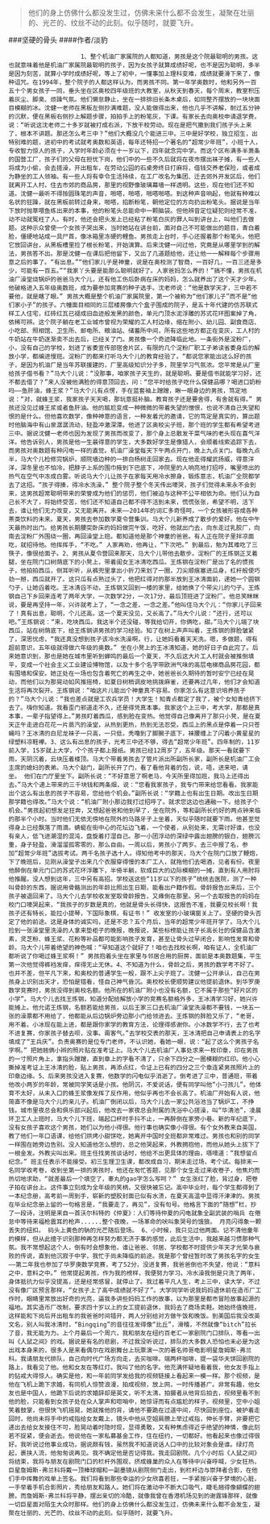 > 他们的身上仿佛什么都没发生过，仿佛未来什么都不会发生，凝聚在壮丽的、光芒的、纹丝不动的此刻。似乎随时，就要飞升。

###坚硬的骨头
####作者/淡豹

						1、整个机油厂家属院的人都知道，男孩是这个院最聪明的男孩。这也就意味着他是机油厂家属院最聪明的孩子，因为女孩子就算成绩好呢，也不是因为聪明，多半是因为刻苦，就算小学时成绩好呢，等上了初中，一懂事加上理科变难，成绩就要滑下来了，像种诅咒。在1994年，整个院子的人都这样认为。而男孩不同。第一年学奥数时，他和另外一百五十个男女孩子一同，垂头坐在区奥校四年级班的大教室，从秋天到春天，每个周末，教室积压着灰尘、脚臭、烦躁气氛。他们懒怠静止，坐在一排排旧长条木桌后，如同整齐摆放的一块块面目模糊的冰。沈健一老师在黑板左侧抄满难题，没人能做得出来，他也几乎不讲解，耐过五分钟的沉默，便在黑板右侧抄上解题步骤，拍拍手上的粉笔灰，下课。有家长去向奥校申请退学费，说：“听说这沈老师二十多岁就被打成右派，下放干校劳动。现在是把气撒到我们孩子头上来了，根本不讲题。那还怎么考三中？”他们大概没几个能进三中。三中是好学校，独立招生，出特别难的题，进初中的考试就考奥数和英语，每年还特招一个著名的“超常少年班”，小班十人，专收智力惊人的孩子，入学时年龄必须在十一岁以下，四年就念完中学。而这个区布满多半萧条的国营工厂，孩子们的父母在担忧下岗，他们中的一些不久后就将在夜市摆出袜子摊，有一些人将成为小偷，会去搓澡，开出租车，在劳动公园的石桌旁终日打麻将，借钱交养老保险，或者成为静坐的工人领袖。有一些人将有幸令生活持续，在工厂改名为集团、迁去郊外开发区后，他们就离开工人村，住去市郊的商品房，那里的视野像玻璃幕墙一样透明。这些，现在他们还不知道。沈健一最听不得按圆珠笔的声音，啪嗒，啪嗒，啪嗒啪嗒。到这种声音响起，他就有种难以名状的狂躁，就在黑板前转过身来，啪嗒，掐断粉笔，朝他定位的方向扔出粉笔头。据说是当年下放时抛草喂鱼练出来的本事，他的粉笔头总能命中一颗脑袋。但他辨音定位疑犯则经常不准，动不动就冤枉了人。有时，他还会把头发上已经粘了粉笔白灰的罪人叫到讲台上，叫他们去做题。这种示众曾使一个女孩子哭出来，当时她站在讲台前，面对自己不可能做出的题目，青白着脸，僵硬地站成一具尸首，像冰箱里冻硬的鲤鱼。男孩走上台时，手心还握着那个粉笔头。他把它放回讲台，从黑板槽里捡了根长粉笔，开始演算。后来沈健一问过他，究竟是从哪里学到的解法，男孩答不出。那是沈健一在课后把他留下，又出了几道题给他，还让他一一解释每个步骤用意之后的事了。“有出息。”“他们家儿子是神童，说是在奥校测了智商，一百好几，一百三还是多少，可能有一百五。”“我家丫头要是能那么聪明就好了。人家爸妈怎么养的！”搞不懂，男孩在机油厂澡堂烧锅炉的爸爸马大个儿，还有他工伤后卧病在床的妈妈，怎么就养出了这个天才少年。他破格进入五年级奥数班，成为要参加竞赛的种子选手。沈老师说：“他是数学天才，三中若不要他，就是瞎了眼。” 男孩大概是整个机油厂家属院里，第一个被称为“他们家儿子”而不是“他们家小子”的孩子。六幢面目相同的三层楼房像六个盒子围成的院子，是五十年代建的仿苏联式样工人住宅，红砖红瓦已褪成旧血迹般发黑的颜色，单元门顶水泥浮雕的苏式花环图案掉了角，依稀可辨。这个院子躺在老工业城市曾视为荣耀的工人村边缘，缩在附小、幼儿园、副食商店、小吃部、照相馆、卫生所、邮电所、粮油站、储蓄所中间，所有这些地方都正在变灰，工人村的牛奶站在牛奶逐渐卖不出去后，已经关了门。男孩像一个奇迹降临此地。一条街外是淀粉厂，小，没有自己的学校，划进了省委宣传部宿舍片区，有限的几个淀粉厂职工子弟读省委身后的解放小学，都编进慢班。淀粉厂的都来打听马大个儿的教育经验了。“都说您家能出这么好的孩子，是因为机油厂是当年苏联援建的，厂里高级知识分子多，院里学习气氛浓。您平常是从厂里给孩子借书看？”马大个儿说：“没那事，咱家孩子天生的，就是聪明。要是借书就能学习好，还不都去借了？”来人没被他满脸的得意顶回去，问：“您平时给孩子吃什么保健品哪？喝进口奶粉吗——鱼肝油，蜂王浆？”马大个儿有点愣，手在蓝套袖上蹭蹭，瞅一眼身边的男孩，笃定地说：“对，就蜂王浆，我家孩子天天喝，那玩意挺补脑。教育孩子还是要舍得，有舍就有得。” 男孩还没见过蜂王浆或者鱼肝油。他的尴尬变成一种微微的带着失望的憎恨，也说不清自己失望和恨的是什么。但他喜欢数学，像种神意的语言，一种发着光的邀请，它的笃定是真实的，算出题时他脑海中有山泉潺潺流动，轻盈冲激深潭。他进了区奥校尖子班，那个班的学生都有希望考进三中。据说沈健一老师也因为发现了男孩而改变了，那个身上总散发干菜气味的老头现在喜气洋洋。他告诉别人，男孩是他一生最得意的学生，大多数好学生是像猎人，会顺着线索追踪下去，而男孩对奥数题有种闪电一样的直觉。机油厂澡堂每天下午两点开门，晚上九点关门。每晚九点半，马大个儿检修完锅炉，顺院墙边种的一排白杨树走回家去。现在他走得耀武扬威，得意洋洋，深冬里也不怕冷，把脖子上系的围巾掖到下巴底下，冲院里的人响亮地打招呼，嘴里喷出的热气在空气中冻成白雾。听说马大个儿让孩子在家每天用冷水擦身，锻炼意志，机油厂全院都学去了这招。“孩子得揍，得冷水洗澡，” 整个院子整个冬天传出嚎哭，孩子们觉得未来永不会到来，这男孩超常聪明带来的荣誉成为他们的惩罚，他们被迫与这种不公平相依为命。他们认为自己长不大了，将始终受苦，他们还不知道自己都不得不活到未来，慌慌张张，希望不明，活下去，谁让他们无力改变，又无能离开。未来——2014年的词汇多奇怪呵，一个女孩被形容成各种茶类饮料的未来。夏天，男孩去参加数学夏令营集训。马大个儿新养成了散步的爱好。他在中午天最热时出门。给男孩长期腰突卧床的妈妈做完午饭，吃好，他就出门去，向东走过乳胶厂，向南去淀粉厂外围绕一圈，再回澡堂上班。都知道他是那个神童的爸爸。有人正在院子里拌凉面吃，就招待他。他挥挥手，“不吃。” 人家再劝，他再让，“下次吧。” 到最后，勉为其难吃了三筷子，像很给面子。2、男孩从夏令营回来那天，马大个儿带他去散步。淀粉厂的王炼钢正叉着腿，坐在院门口树荫底下的小凳上，带着闺女王冰清吃西瓜。王炼钢在淀粉厂是出了名的惯孩子，他拍拍西瓜，侧耳听听，从裤兜里拿出小折刀来划了一圈，刀尖顺痕塞进瓜身，杠杆般使巧劲一掰，西瓜就开了。这只瓜有点熟过头了，他把红得对的那半放到王冰清面前，递她一个圆钢勺子，让她舀着吃。王冰清舀不动，王炼钢又回到一楼的家里，给她换了个带尖儿的勺子。王炼钢自己下乡回来连考了两年大学，一次数学2分，一次17分，最后顶班进了淀粉厂。他总笑眯眯说，要是再坚持一年，兴许就考上了，“一念之差，一念之差。”他叫住马大个儿：“你家儿子回来了！真有出息，聪明，个儿还高。这一个夏天没见，又长高了。”马大个儿说：“还行，还可以吧。”王炼钢说：“来，吃块西瓜。我这半个还没碰，等我给切开，你俩吃，甜。”马大个儿端了块西瓜，站在树荫底下，给王炼钢讲男孩的学习经验。知了在树上声声叫着，王炼钢的胖脸皱紧了，深思忧虑，“我还真没想到孩子该冷水洗澡啊，行，让她妈看着天天洗。嗯，多做题，得有超前意识，五年级就得做六年级的奥数。” 坐在小凳上的王冰清知道，她的好日子自此完了。后来她意识到，那也是她在城市里听到蝉鸣的最后一个夏天，不久后这大片工人村就会被推倒填平，变成一个社会主义工业建设博物馆，以及十多个名字带欧洲气味的高层电梯商品房花园，都有围墙和保安。她正处在一场也包含着死亡的再生之中，她爸爸长久期待的暂时安宁已经在晃动，而他们以为那晃动如风推摇椅，如夏日树梢调皮地挑拨麻雀，还要再过几年，他们才会知道生活将再次裂开。王炼钢说：“咱这片儿能出个神童真不容易。你家怎么有这意识培养孩子的？”马大个儿说：“我也差点就是工农兵学员！大学生！知青点都定了我了，被个女知青给挤下去了。嗨你知道。我看歪门邪道走不久，还是得凭真本事。我家这个上三中，考大学，那都是真本事，一辈子指望得上。”男孩盯着西瓜，感到脸在变热。他觉得自己像离开了那只小凳，是在夏天正午走进白花花一片蒸汽的澡堂，从热到更热，热到无法忍受。西瓜上的黑点是停着一只只苍蝇吗？王冰清的白尼龙袜子一只高，一只低，秃噜到了脚腕子底下，袜腰缠上了闪着小黄星星的绿塑料凉鞋襻。3、这么有出息的孩子，光考三中还不够，得去“超常少年班”。四年制的，11岁前入学，15岁就上大学，个个孩子都上报纸。男孩已经12周岁了，五年级。那天一看就要下雨，天阴沉着，云块压着楼顶。马大个带着男孩去了管片派出所副所长家，副所长是机油厂工会主席的媳妇的表弟。马大个敲门，副所长开了门，看了看他背着的包，说，唔，进来吧，请坐。 他们在门厅里坐下。副所长说：“不好意思了啊老马，今天所里得加班，我马上还得出去。”马大个递上带来的三千块钱和两条烟，说：“您看我家孩子，我专门带来给您看看。我家能出个这么有出息的孩子不容易，您给他个机会。”副所长说：“学籍上也有出生日期。改出生日期那学籍也得改。”马大个说：“机油厂附小那边我打过招呼了。就求您这边也通融一下。给孩子个机会。”男孩起初想发足狂奔，又想起爸爸和他到早了，坐在院外，等和副所长约好的两点钟来临的那半个小时。当时他们无依无傍地在院外的马路牙子上坐着，天似乎随时就要下雨。他甚至觉得身上已经飘落了雨滴。蜻蜓在街中心的花坛边飞着，一个使者，从别处来，无需讨好谁，也没有亲人，低飞进潮湿的混沌，盘旋着打湿自己。那一小团浮动的深绿中露出翅膀的银白，翅膀沉重，身子轻盈，滑溜溜孤零零的，那么自由。一周以后，男孩小了两岁。去三中报了名，参加“超常少年班”选拔考试。两千名孩子选十人。得知他考中的那天，马大个在院门口放了鞭炮，下了晚班后，见刚从澡堂子出来几个衣服穿得慢的本厂工人，就拖他们去喝酒，见者有份。夜里他醉倒在单元门口的苏式花环浮雕下，半倚半躺，软成巨大的边际模糊的一摊，直到有人用肘将他推醒。没人想到这年，三中另有高招。学校送这些“11岁以下的孩子”统统去医院，测了一种叫骨龄的东西，据说用骨骼测出的年龄比照出生日期，能看出户籍作假。骨龄报告出来后，三个孩子被退回来了。马大个儿去学校收发室取骨龄报告，又瘫倒在那里。另一个去取报告的妈妈在校门口嚎哭起来，“我孩子的岁数是真的，他就是骨头长得快，这报告不准，我要见校长啊！我孩子还有特长，能拉小提琴，下国际象棋，有证书！” 收发室的小玻璃窗关上了。坚硬的骨头否定了他的前途。这是身体的诚实吗，还是不忠？五个月后，当年的超常少年班开学了。马大个儿捡到一张澡堂里洗澡的人拿来垫柜子的晚报，晚报说，某些标榜能让孩子长高长壮的保健品含激素，灵芝粉、蜂王浆、花粉等补品都可能影响孩子发育，甚至让骨头过早闭合，影响性发育和骨龄。马大个儿带着绝望的神色喊：“早知道这个就好了！咱也去找校长啊，咱有证人，全机油厂都听说了你喝过蜂王浆啊！” 男孩抱着头坐在家里与邻居合用的厨房，面前是本奥数题集，平生第一次他觉得裤裆发痒，痒得无止无休。4、不知道为什么，骨龄之后，男孩的数学考不好了。也并不差，但平凡下来，和奥校的普通学生一般，跟不上尖子班了。沈健一公开承认，自己在男孩身上识别出天才，恐怕是错看，怪自己神气昏沉。奥校校长便顺势建议他提前退休。到华罗庚数学竞赛时，男孩没得到奥校名额。他所在的机油厂附小也没有名额，它不属于那些“好片区的小学”。马大个儿去找王炼钢，知道分配给解放小学的竞赛名额格外多，王冰清学习好，她兴许能摊上。他允诺王炼钢，名额若能给男孩，以后王家三口去机油厂澡堂洗澡都不要钱，一块五一张的澡票都不用给了，他都能从后边锅炉旁边那小门给领进去。王炼钢的胖脸又乐了，“老哥，用不着。小冰现在能上进，都是跟你家学的教育方法，论理得感谢你。小冰数学不行，去了也考不进复赛，你家孩子替去呗，没事。甭客气。”去学校交表的那天，王冰清把自己申请表上的名字填成了“王兵庆”。负责奥赛的是位专门老师，不认识她，看她一眼，说：“起了这么个男孩子名字啊。” 把她翘俩小辫的照片贴在准考证上。马大个儿去机油厂人事处求来一枚印章，印在男孩的一寸照片角上，拿指头蹭蹭，直到章上的字看不清了，只余下四分之一圈模糊的红印。他小心撕掉准考证上王冰清的脸，贴上男孩，再添点红，令证上已有的四分之三个章连紧男孩照片上的印章边缘。5、后来男孩没进入复赛，他数学的闪电似乎消逝了。倒考进了三中，普通班，带着他改小两岁的年龄，常被同学笑话是小孩。他阴沉，不爱说话，便有同学叫他“小刁孩儿”。他体育不太好，从未入口的蜂王浆像发挥了反作用，他似乎再也不会长高了。机油厂开始有人说，他简直不像是马大个儿的亲儿子。机油厂倒闭以后，马大个儿去一家公共浴池当了锅炉工，不挣钱。城市里夜总会和俱乐部兴起后，他改去一家夜总会附属的洗浴中心搓澡，叫“华清池”，凌晨环卫工人上班时，马大个儿下班，端起口杯时手抖不止，一再醉倒在家旁小巷。新的年纪底下，没有女孩子喜欢这个男孩，她们以为他小得很。他行事也确实像小得很。有个女外教来自英国，教了他们一年口语课，给他们烘烤小甜饼吃，她离开中国时全班都非常难过。男孩也和别的同学一样围在她旁边告别。没人知道他怎么想的，总之他哭起来，外教拥抱他，而他从她头上拔下了一根金发。外教尖叫出来。班主任找男孩谈话时，他给不出更具体的理由，嗫嚅道：“我想留点纪念。” 班主任表示不能接受。初三生理卫生课，都改成自习，期末走过场，考个试。每排末一名同学收考卷，收到坐第一排的男孩时，他还在匆忙答题，见那个女生走过来收卷子，他焦灼而热切地求助，“就差最后一个填空了，睾丸的gao字怎么写呵？” 女生涨红了脸，背过身，把卷子拍在讲台上。这件事立刻成为全年级的笑柄，又很快被忘记。高中毕业时，每个学生都得到了一本纪念册，高考前一周到手，崭新的塑胶封面已似有水渍，在夏天高温中显得汗津津的。男孩在毕业纪念册上留的一句格言是，“我要走了，再见”，没有句号。他格言下面的“随想”栏，抄了一段诗，注明是来自一首沃尔科特的《仲夏》：人们等待仲夏的闪电就象全副武装的哨兵 在倦怠中等待来福枪震耳的枪声......整个夜晚，一场革命的吠叫象哭号的饿狼。 月亮闪得象一颗丢失的纽扣。 码头上黄色的钠的光芒随后登场。 6、小时候，我只见过他两面。记不清他童年的模样，但从此擅于识别那种再怎样努力都无济于事的感觉，此后生活中，我越来越习惯那种气氛。我不常想起这个人，倒有时会想象他，谁让爸爸、邻居、学校都不时提供少年天才光荣与衰败的传说，直到他沉寂于中学，我忙于尚未降临的前途。我是那个曾经暂时改了男孩名字的女生——第二年我也参加了华罗庚数学竞赛，考了52分，没进复赛，我爸爸倒也不失望，他说：“意料之中，意料之中。” 他常提起男孩，作为我的榜样，我便努力学习。冷水澡我倒是只洗了两年，身体抵抗力似乎没提高，还是经常感冒，就停止了。我过着平凡人生，考上三中，读大学，不过没有像厂区预言那样，“女孩子上了高中成绩就不好了”。大学同学听说我妈妈退休前在造币厂工作时，眼睛里常放出好奇的光亮，逼我多讲些妈妈工作的故事，以为那里是都市冒险故事起源的福地。其实造币厂改制，要求四十岁以上的女工提前退休，我妈去了商场卖鞋。她始终值晚班，这样能和下岗后开出租车的我爸爸时间错开，两人分别给对方做午饭和晚饭。到美国后我没改英文名，别人叫我冰清时，“Bingqing”的音往往发得像“比丘”，滑稽，不然就像“bitch”拉长了音，我无能为力。上个月最后一个周六，我和朋友在纽约百老汇一家剧院门口排队，等看一出叫《人鼠之间》的戏。据说是有名的悲剧，不过我没听说过，排队的大多数人恐怕也未必是为这出戏本身来的，很多人是来看偶尔在戏剧舞台上玩票演一次的著名帅哥电影明星詹姆斯·弗兰科。我请朋友代排队，自己向时代广场方向走，去买咖啡。端两杯咖啡，提一袋华夫饼回剧院的路上，我看见了他。他和女友在等红灯。我叫了他的名字。他充满怀疑地看着我，他女友手指上的钻戒大得惊人。确实是他，和一年前同学发给我的视频链接上看起来一模一样。那个视频，是他在飞机上跪下求婚，有同机人惊赞浪漫，拍成视频，放上网，一时传播甚广。非常有趣，他女友也是中国人，他跪下后说的求婚辞却是英文，听不太清，拍摄者从他背后拍去，视频里看不到他的脸，只能看到女孩子处在众人掌声和唿哨中，她惊讶而有点尴尬的样子。视频里，空中小姐笑着鼓掌，但很快飞机摇晃，她就推他的背，请他不要跪在过道中间，尽快回到座位。被护着走回时，他尚未将手中的戒指给女友戴上，镜头中他从空姐肩膀上举过戒指，伸长手臂，非要把它递出去给女友接住不可，脸晃动着时隐时现，显得勇敢，又有种焦虑得近乎绝望的神情，像此刻若不捉紧，便会逝去。他说他在一家私募基金工作，住在纽约，一切都好。他看起来也像过得很好。我听说过他事业成功，据说颇有钱，虽然我不知道说话人口中的比较对象会是谁。绿灯亮起，裹挟人流，他匆匆说再见。我不确定他是否记得我。我走回剧院。几个小时后《人鼠之间》将结束，我将与朋友在剧院门口的栏杆外围观，挤成蜂巢的众人在等待中兴奋呼喊，少女狂热，巨星詹姆斯·弗兰科将戴一顶棒球帽和一副墨镜从剧院侧门走出，到栏杆边与崇拜者合影，在他们手中挥舞的戏单上签名。我们将看到那些幸运的少女欣喜若狂，一手紧按兴奋于梦境的心脏，一手举着手机合影照片，秀给朋友和路人。她们将在激动中不断大口吸气，睫毛翘得像蝴蝶的翅膀。而詹姆斯·弗兰科将平静，摆出亲切的冷酷，就像我曾在香港机场见到的谢霆锋那样，就像一切巨星面对陌生大众时那样。他们的身上仿佛什么都没发生过，仿佛未来什么都不会发生，凝聚在壮丽的、光芒的、纹丝不动的此刻。似乎随时，就要飞升。			  		